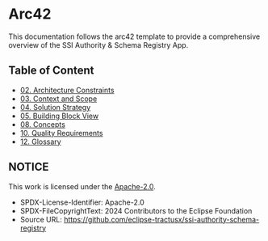 # Arc42

This documentation follows the arc42 template to provide a comprehensive overview of the SSI Authority & Schema Registry App.

## Table of Content

- [02. Architecture Constraints](./02_architecture_constraints.md)
- [03. Context and Scope](./03_system_scope_and_context.md)
- [04. Solution Strategy](./04_solution_strategy.md)
- [05. Building Block View](./05_building_block_view.md)
- [08. Concepts](./08_concepts.md)
- [10. Quality Requirements](./10_quality_requirements.md)
- [12. Glossary](12_glossary.md)

## NOTICE

This work is licensed under the [Apache-2.0](https://www.apache.org/licenses/LICENSE-2.0).

- SPDX-License-Identifier: Apache-2.0
- SPDX-FileCopyrightText: 2024 Contributors to the Eclipse Foundation
- Source URL: <https://github.com/eclipse-tractusx/ssi-authority-schema-registry>
